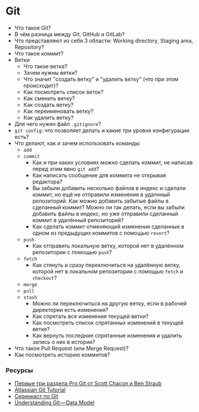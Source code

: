 # Git

* Что такое Git?
* В чём разница между Git, GitHub и GitLab?
* Что представляют из себя 3 области: Working directory, Staging area, Repository?
* Что такое коммит?
* Ветки
  * Что такое ветка?
  * Зачем нужны ветки?
  * Что значит "создать ветку" и "удалить ветку" (что при этом происходит)?
  * Как посмотреть список веток?
  * Как сменить ветку?
  * Как создать ветку?
  * Как переименовать ветку?
  * Как удалить ветку?
* Для чего нужен файл `.gitignore`?
* `git config`: что позволяет делать и какие три уровня конфигурации есть?
* Что делают, как и зачем использовать команды:
  * `add`
  * `commit`
    * Как и при каких условиях можно сделать коммит, не написав перед этим явно `git add`?
    * Как написать сообщение для коммита не открывая редактора?
    * Вы забыли добавить несколько файлов в индекс и сделали коммит, но ещё не отправили изменения в удалнный репозиторий. Как можно добавить забытые файлы в сделанный коммит? Можно ли так делать, если вы забыли добавить файлы в индекс, но уже отправили сделанный коммит в удалённый репозиторий?
    * Как сделать коммит отменяющий изменения сделанные в одном из предыдущих коммитов с помощью `revert`?
  * `push`
    * Как отправить локальную ветку, которой нет в удалённом репозитории с помощью `push`?
  * `fetch`
    * Как стянуть и сразу переключиться на удалённую ветку, которой нет в локальном репозитории с помощью `fetch` и `checkout`?
  * `merge`
  * `pull`
  * `stash`
    * Можно ли переключиться на другую ветку, если в рабочей директории есть изменения?
    * Как спрятать все изменения текущей ветки?
    * Как посмотреть список спрятанных изменений в текущей ветке?
    * Как вернуть последние спрятанные изменения и удалить запись о них в истории?
* Что такое Pull Request (или Merge Request)?
* Как посмотреть историю коммитов?

### Ресурсы
* [Первые три раздела Pro Git от Scott Chacon и Ben Straub](https://git-scm.com/book/ru/v2)
* [Atlassian Git Tutorial](https://www.atlassian.com/git)
* [Скринкаст по Git](https://learn.javascript.ru/screencast/git#intro-starting-video)
* [Understanding Git — Data Model](https://medium.com/hackernoon/https-medium-com-zspajich-understanding-git-data-model-95eb16cc99f5)
